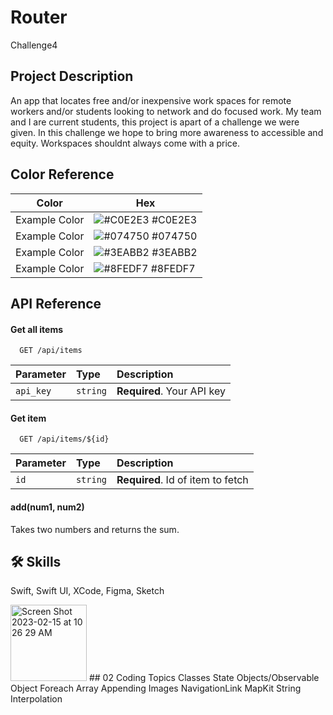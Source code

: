 # Router
Challenge4
 


## Project Description

An app that locates free and/or inexpensive work spaces for remote workers and/or students looking to network and do focused work. My team and I are current students, this project is apart of a challenge we were given. In this challenge we hope to bring more awareness to accessible and equity. Workspaces shouldnt always come with a price.   
## Color Reference

| Color             | Hex                                                                |
| ----------------- | ------------------------------------------------------------------ |
| Example Color | ![#C0E2E3](https://via.placeholder.com/10/C0E2E3?text=+) #C0E2E3 |
| Example Color | ![#074750](https://via.placeholder.com/10/074750?text=+) #074750 |
| Example Color | ![#3EABB2](https://via.placeholder.com/10/3EABB2?text=+) #3EABB2 |
| Example Color | ![#8FEDF7](https://via.placeholder.com/10/8FEDF7?text=+) #8FEDF7 |


## API Reference

#### Get all items

```http
  GET /api/items
```

| Parameter | Type     | Description                |
| :-------- | :------- | :------------------------- |
| `api_key` | `string` | **Required**. Your API key |

#### Get item

```http
  GET /api/items/${id}
```

| Parameter | Type     | Description                       |
| :-------- | :------- | :-------------------------------- |
| `id`      | `string` | **Required**. Id of item to fetch |

#### add(num1, num2)

Takes two numbers and returns the sum.


## 🛠 Skills
Swift, Swift UI, XCode, Figma, Sketch

<img width="122" alt="Screen Shot 2023-02-15 at 10 26 29 AM" src="https://user-images.githubusercontent.com/124601363/219092275-3a9fe017-20ae-4188-bf79-efc6193a3c1e.png">
## 02 Coding Topics
Classes
State Objects/Observable Object
Foreach
Array Appending
Images
NavigationLink
MapKit
String Interpolation

